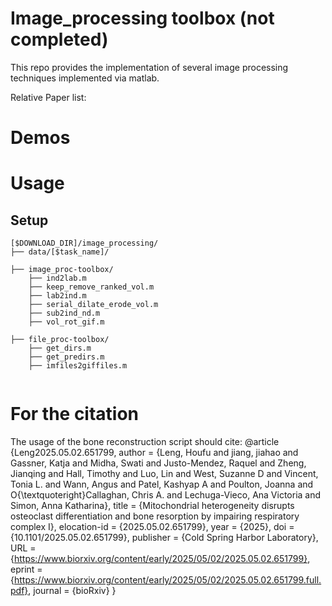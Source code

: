 # Image_processing toolbox (not completed)

This repo provides the implementation of several image processing techniques implemented via matlab.

Relative Paper list:


# Demos

# Usage
## Setup
```
[$DOWNLOAD_DIR]/image_processing/           
├── data/[$task_name]/
    
├── image_proc-toolbox/
    ├── ind2lab.m
    ├── keep_remove_ranked_vol.m
    ├── lab2ind.m
    ├── serial_dilate_erode_vol.m
    ├── sub2ind_nd.m
    ├── vol_rot_gif.m
    
├── file_proc-toolbox/
    ├── get_dirs.m
    ├── get_predirs.m
    ├── imfiles2giffiles.m
    
```

# For the citation
The usage of the bone reconstruction script should cite:
@article {Leng2025.05.02.651799,
	author = {Leng, Houfu and jiang, jiahao and Gassner, Katja and Midha, Swati and Justo-Mendez, Raquel and Zheng, Jianqing and Hall, Timothy and Luo, Lin and West, Suzanne D and Vincent, Tonia L. and Wann, Angus and Patel, Kashyap A and Poulton, Joanna and O{\textquoteright}Callaghan, Chris A. and Lechuga-Vieco, Ana Victoria and Simon, Anna Katharina},
	title = {Mitochondrial heterogeneity disrupts osteoclast differentiation and bone resorption by impairing respiratory complex I},
	elocation-id = {2025.05.02.651799},
	year = {2025},
	doi = {10.1101/2025.05.02.651799},
	publisher = {Cold Spring Harbor Laboratory},
	URL = {https://www.biorxiv.org/content/early/2025/05/02/2025.05.02.651799},
	eprint = {https://www.biorxiv.org/content/early/2025/05/02/2025.05.02.651799.full.pdf},
	journal = {bioRxiv}
}
